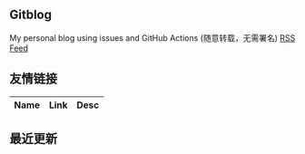 ## Gitblog
My personal blog using issues and GitHub Actions (随意转载，无需署名)
[RSS Feed](https://raw.githubusercontent.com/zhangqk8888/blog-backup/master/feed.xml)
## 友情链接
| Name | Link | Desc | 
 | ---- | ---- | ---- |
## 最近更新
